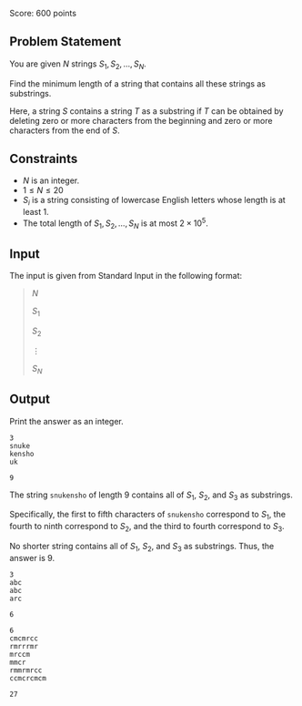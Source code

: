Score: $600$ points

## Problem Statement

You are given $N$ strings $S_1, S_2, \ldots, S_N$.

Find the minimum length of a string that contains all these strings as substrings.

Here, a string $S$ contains a string $T$ as a substring if $T$ can be obtained by deleting zero or more characters from the beginning and zero or more characters from the end of $S$.

## Constraints

- $N$ is an integer.
- $1 \leq N \leq 20$
- $S_i$ is a string consisting of lowercase English letters whose length is at least $1$.
- The total length of $S_1, S_2, \dots, S_N$ is at most $2\times 10^5$.

## Input

The input is given from Standard Input in the following format:

> $N$
> 
> $S_1$
> 
> $S_2$
> 
> $\vdots$
> 
> $S_N$

## Output

Print the answer as an integer.

```input1
3
snuke
kensho
uk
```

```output1
9
```

The string `snukensho` of length $9$ contains all of $S_1$, $S_2$, and $S_3$ as substrings.

Specifically, the first to fifth characters of `snukensho` correspond to $S_1$, the fourth to ninth correspond to $S_2$, and the third to fourth correspond to $S_3$.

No shorter string contains all of $S_1$, $S_2$, and $S_3$ as substrings.
Thus, the answer is $9$.

```input2
3
abc
abc
arc
```

```output2
6
```

```input3
6
cmcmrcc
rmrrrmr
mrccm
mmcr
rmmrmrcc
ccmcrcmcm
```

```output3
27
```